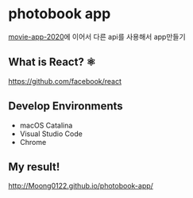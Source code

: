 # photobook app
[movie-app-2020](https://github.com/Moong0122/movie_app_2020)에 이어서 다른 api를 사용해서 app만들기

## What is React? ⚛️
https://github.com/facebook/react

## Develop Environments

* macOS Catalina
* Visual Studio Code
* Chrome

## My result!
http://Moong0122.github.io/photobook-app/
